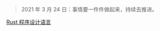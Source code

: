 
> 2021 年 3 月 24 日：事情要一件件做起来，持续去推进。

[Rust 程序设计语言](https://kaisery.github.io/trpl-zh-cn/ch04-02-references-and-borrowing.html)